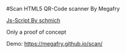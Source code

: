 #Scan
HTML5 QR-Code scanner
By Megafry

[Js-Script By schmich](https://github.com/schmich/instascan)

Only a proof of concept

Demo:
https://megafry.github.io/scan/
